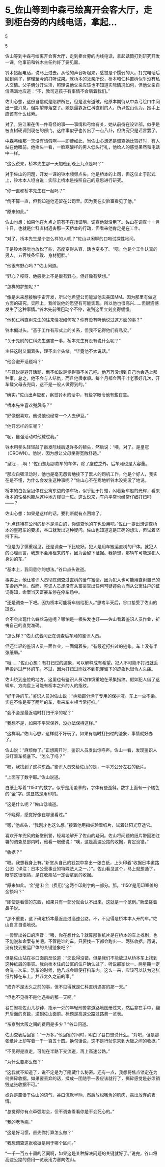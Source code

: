 # 5_佐山等到中森弓绘离开会客大厅，走到柜台旁的内线电话，拿起...

5

5

佐山等到中森弓绘离开会客大厅，走到柜台旁的内线电话，拿起话筒打到研究开发一课，他事前和铃木主任约好了要见面。

铃木接起电话，说马上过去。从他的声音听起来，感觉是个懦弱的人。打完电话后回到桌子，整理至今的打听成果。就桥本的父亲所说，桥本和仁科直树似乎没有私人交情。父子俩分开生活，照理说他父亲应该也不知道实际情况如何，但他父亲自信满满地应道：“不，敦司这孩子有事情不会瞒着我们。”

佐山心想，这份自信就是陷阱所在，但是没有道破。他原本期待从中森弓绘口中问出一些消息，但期望却落空了。她是最靠近仁科直树的人，所以佐山认为，她手上应该有什么线索。

对了，狛江署在传一件奇怪的事——事情和弓绘有关，她从前待在设计部，似乎是被直树硬调到现在的部门。这件事似乎也传出了一点八卦，但终究只是谣言罢了。

中森弓绘那一天没有请假啊——即使如此，当佐山心想还是调查她比较好时，有人站在他眼前。他抬头一看，一脸寒酸样的男人低头行礼，他给人的感觉果然和电话中一样。

“这么说来，桥本先生那一天加班到晚上九点是吗？”

对于佐山的问题，开发一课的铃木频频点头。他是桥本的上司，但这仅止于形式上，铃木本人坦白说：实际上桥本是按照自己的意思进行研究。

“你一直和桥本先生在一起吗？”

“倒不算一直，但我知道他还留在公司里。因为我在实验室看见了他。”

“原来如此。”

佐山也想：如果他在九点之前有不在场证明，调查他就没用了。佐山在调查十一月十日，也就是仁科直树遇害那一天桥本的行动，但看来他肯定是在工作。

“对了，桥本先生是个怎么样的人呢？”佐山以闲聊的口吻试探性地问。

于是铃木感觉也放松了些，态度变得从容，话也变多了。“嗯，他是个工作认真的男人，五官线条细致、身材肥胖。”

“他很有野心吗？”佐山问道。

“野心？哎呀，他感觉上不是很有野心，但好像有梦想。”

“怎样的梦想呢？”

“像是未来想接触宇宙开发，所以他希望公司能派他去美国MM。因为那里有做这方面的研究。实际上，我听说他的愿望有可能实现。所以他也很高兴……但很遗憾发生了这种事情。”铃木先前嘴巴动个不停，说到这里立刻变得缓慢。

“他和仁科直树先生的往来情况如何呢？你有没有听他说过这方面的事？”

铃木偏过头。“基于工作有形式上的关系，但我不记得他们有私交。”

“关于先前的仁科先生遇害一事，桥本先生有没有说什么呢？”

主任这时又偏着头，理不出个头绪。“毕竟他不太说话。”

“他会避开话题吗？”

“与其说是避开话题，倒不如说是觉得事不关己吧。他万万没想到自己也会遇上那种事。总之，他不会与人结仇，而且他很孝顺。每个月都会回千叶老家好几次，开车载父母去兜风，这不是一般人做得到的。”

“确实。”佐山出声应和，察觉铃木的话中，有些字眼令他有些在意。

“桥本先生喜欢兜风吗？”

“好像很喜欢，他说他也经常一个人去伊豆。”

“他开怎样的车呢？”

“呃，自强活动时他载过我。”

铃木用拳头轻轻敲了敲发际线后退许多的额头，然后说：“噢，对了。是皇冠（CROWN）。他说，因为想让父母坐得宽敞舒适。”

“皇冠……啊！”佐山想起那款车的车体，除了座位之外，后车厢也是大容量。

“那次自强活动时，他也是毫无怨言地接下了累人的司机工作。他是个好人，我实在是不懂，为什么会发生这种事呢？”佐山心不在焉地听铃木没完没了地说。

桥本的白色皇冠停在公寓东边的停车场，似乎勤于打蜡，闪着新车般的光辉，看来桥本的性格也能从这种地方窥见一斑。这么说来，车内平常也经常仔细打扫吗——？

佐山心想：如果是这样的话，要判断就有点困难了。

“九点还待在公司的桥本是清白的，你调查他的车也没用吧。”佐山一提出想调查桥本的皇冠车的要求，谷口就发出这种疑问。佐山也知道这是正确的想法，但试着坚持下去。

“但是为了慎重起见，还是调查一下比较好。犯人是用车搬运直树的尸体。就犯人的心理而言，我想不会用租来的车。因为会留下证据。我猜想，那辆车可能是犯人身边的车。”

“基本上，我同意你的想法。”谷口点头说道。

事实上，他让鉴识人员彻底调查过直树的爱车富豪。因为犯人也可能用直树自己的车搬运尸体。然而，鉴识人员却没有从富豪查出任何可疑迹象力而从公寓住户的证词得知，命案当天富豪车停在停车场中。

“还是调查一下吧。因为桥本可能将车借给犯人。”思考半天后，谷口接受了佐山的提议。

会不会出现什么蛛丝马迹呢？哪怕是一根头发也好——佐山看着鉴识人员作业，祈祷自己的直觉准确。

“怎么样？”佐山试着问正在调查后车厢的鉴识人员。

但还年轻的鉴识人员一面作业，一面偏着头。“有最近打扫过的迹象。车上没有半张纸屑。”

“哦……”佐山心想：有打扫过的迹象，可以解释成有希望。犯人不可能不打扫就丢弃搬运过尸体的车。不过，因为打扫过而找不到犯罪留下的迹象也很令人头痛。

佐山绕到座位的地方。这里也有鉴识人员动作慎重地在采集指纹。假如犯人借了这辆车，方向盘上可能有桥本之外的人的指纹。

“好干净的车。”鉴识人员对佐山说：“树脂部分涂了专用的保护液。车上一尘不染。实在不像是买了两年的车，看来车主相当常打扫。”

“会不会是最近临时打扫干净的呢？”

“我想不是，如果不平常保养，没办法保持这样。”

“这样啊。”佐山心想，这样就不好玩了。如果有临时打扫过的迹象，事情就好办了。

佐山说：“麻烦你了。”正想离开时，鉴识人员发出惊呼声。佐山一看，发现鉴识人员盯着车椅底下。“怎么了吗？”

“嗯，我找到了这种东西。”鉴识人员交给佐山的是，一平方公分左右的纸片。

“上面写了数字耶。”佐山说道。

白纸上写着“1150”的数字。似乎是用盖章的，字体有些歪斜。数字上面有一个橘色的“金”字。这显然是用印的。

“这是什么呢？”佐山低喃道。

“不晓得，感觉好像在哪里看过。”

“嗯，”他点头，“我刚才也这么想。”接着他用指尖玲着纸片，试着让阳光穿透它。

喜欢开车兜风的新堂刑警，轻易地解开了佐山的疑问。佐山将问题的纸片带回狛江署的调查总部内时，他看一眼便说：“噢，这是高速公路的收据，肯定没错。”

“收据？”

“嗯。我想我身上有。”新堂从自己的钱包中拿出一张白纸，上头印着“收据日本道路公团（译注：日本公营事业的特殊法人之一。）”。佐山看见这个，马上就想通了，眼前这很眼熟，是在收票站一定会拿到的收据。

“原来如此。‘金’是‘料金（费用）’这两个印刷字的一部分。那，‘1150’是用印章盖的金额吗？”

“即使是看惯的东西，如果只有一部分就会认不出来，这就是一个范例。”新堂搓着鼻子说。

“那不重要，这下确定桥本最近走过高速公路。不，不见得是桥本本人开的车。”佐山自言自语地说。

一旁冒出谷口的声音：“喂，你在想什么？就算那张纸片是在桥本的车上找到，也不能说和命案有关吧。不管是谁的车，只要找一下都会跑出一、两张收据。再说，没有找到搬运尸体的关键迹象吧？”

但是佐山站在谷口面前反驳道：“您说得没错，但是我们不能放过从桥本车上找到这种纸屑的事实。我向桥本住的公寓的住户确认过了，听说那家伙一、两星期一定会洗一次车。洗车的时候，他八成会顺便打扫车内。这么一来，应该可以认为这张纸片掉在车上，并非太久之前的事。”

“或许不是太久之前的事，但不见得就是仁科直树遇害的那一天。”

“但也不见得不是他遇害的那一天啊。”

谷口瞪视佐山几秒钟，指示一旁的年轻刑警拿道路地图册过来，然后拿在手中，翻开后面的页数，递到佐山面前。标题是高速公路过路费一览表。

“东京到大阪之间的费用是多少？”谷口问道。

佐山查表后回答：“一万多。”他回答的同时，明白了谷口想说什么。“对吧，但是那张纸片上却写着一千一百五十圆。换句话说，这不是行驶东京到大阪之间的收据。”

“不见得是直走，可能在半路下交流道，再上高速公路。”

“为什么要那么做？”

“这我就不知道了，说不定是为了隐藏什么秘密。还有一点，我想将焦点锁定在为何撕碎收据。如果要丢弃的话，揉成一团随手一丢应该就行了，撕碎感觉是必须销毁这张收据不可。”

或许是震慑于佐山的语气，谷口沉默半晌，然后放松嘴角的肌肉，露出放弃的表情。

“总觉得你有点牵强附会，但不调查看看你是不会死心的。”

“我的老毛病。”

“这是好习惯，首先你打算怎么做？”

“我想调查这张收据是用于哪个区间。”

“一千一百五十圆的区间啊，如果这是某种解决问题的关键就好了。”说完，谷口将高速公路的费用一览表用力塞向佐山。
